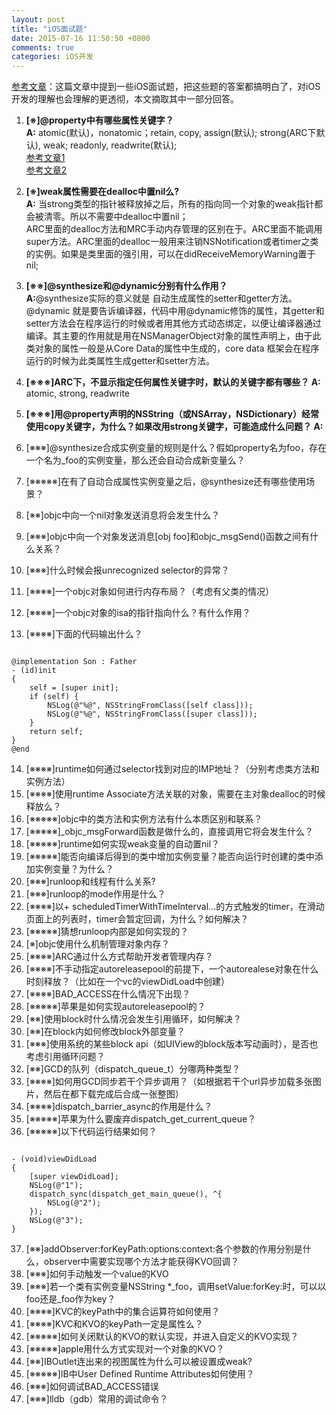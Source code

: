 ```yaml
---
layout: post
title: "iOS面试题"
date: 2015-07-16 11:50:50 +0800
comments: true
categories: iOS开发  
---  
```

[参考文章](http://mp.weixin.qq.com/s?__biz=MjM5NTIyNTUyMQ==&mid=208981739&idx=1&sn=c5001053ef521375a9ab553dbc6a8d47#rd)：这篇文章中提到一些iOS面试题，把这些题的答案都搞明白了，对iOS开发的理解也会理解的更透彻，本文摘取其中一部分回答。  

1. <b>[※]@property中有哪些属性关键字？  
	A:</b> atomic(默认)，nonatomic；retain, copy, assign(默认); strong(ARC下默认), weak; readonly, readwrite(默认);  
	[参考文章1](http://www.linuxidc.com/Linux/2014-03/97744.htm)  
	[参考文章2](http://blog.csdn.net/dqjyong/article/details/7668601)  
2. <b>[※]weak属性需要在dealloc中置nil么?  
	A:</b> 当strong类型的指针被释放掉之后，所有的指向同一个对象的weak指针都会被清零。所以不需要中dealloc中置nil；  
	ARC里面的dealloc方法和MRC手动内存管理的区别在于。ARC里面不能调用super方法。ARC里面的dealloc一般用来注销NSNotification或者timer之类的实例。如果是类里面的强引用，可以在didReceiveMemoryWarning置于nil;

3. <b>[※※]@synthesize和@dynamic分别有什么作用？  
	A:</b>@synthesize实际的意义就是 自动生成属性的setter和getter方法。  
	@dynamic 就是要告诉编译器，代码中用@dynamic修饰的属性，其getter和setter方法会在程序运行的时候或者用其他方式动态绑定，以便让编译器通过编译。其主要的作用就是用在NSManagerObject对象的属性声明上，由于此类对象的属性一般是从Core Data的属性中生成的，core data 框架会在程序运行的时候为此类属性生成getter和setter方法。

4. <b>[※※※]ARC下，不显示指定任何属性关键字时，默认的关键字都有哪些？
	A:</b> atomic, strong, readwrite

5. <b>[※※※]用@property声明的NSString（或NSArray，NSDictionary）经常使用copy关键字，为什么？如果改用strong关键字，可能造成什么问题？
	A:</b>

6. [※※※]@synthesize合成实例变量的规则是什么？假如property名为foo，存在一个名为_foo的实例变量，那么还会自动合成新变量么？
7. [※※※※※]在有了自动合成属性实例变量之后，@synthesize还有哪些使用场景？
8. [※※]objc中向一个nil对象发送消息将会发生什么？
9. [※※※]objc中向一个对象发送消息[obj foo]和objc_msgSend()函数之间有什么关系？
10. [※※※]什么时候会报unrecognized selector的异常？
11. [※※※※]一个objc对象如何进行内存布局？（考虑有父类的情况）
12. [※※※※]一个objc对象的isa的指针指向什么？有什么作用？
13. [※※※※]下面的代码输出什么？  
<pre><code>
@implementation Son : Father
- (id)init
{
    self = [super init];
    if (self) {
        NSLog(@"%@", NSStringFromClass([self class]));
        NSLog(@"%@", NSStringFromClass([super class]));
    }
    return self;
}
@end
</code></pre>
14. [※※※※]runtime如何通过selector找到对应的IMP地址？（分别考虑类方法和实例方法）
15. [※※※※]使用runtime Associate方法关联的对象，需要在主对象dealloc的时候释放么？
16. [※※※※※]objc中的类方法和实例方法有什么本质区别和联系？
17. [※※※※※]_objc_msgForward函数是做什么的，直接调用它将会发生什么？
18. [※※※※※]runtime如何实现weak变量的自动置nil？
19. [※※※※※]能否向编译后得到的类中增加实例变量？能否向运行时创建的类中添加实例变量？为什么？
20. [※※※]runloop和线程有什么关系?
21. [※※※]runloop的mode作用是什么？
22. [※※※※]以+ scheduledTimerWithTimeInterval...的方式触发的timer，在滑动页面上的列表时，timer会暂定回调，为什么？如何解决？
23. [※※※※※]猜想runloop内部是如何实现的？
24. [※]objc使用什么机制管理对象内存？
25. [※※※※]ARC通过什么方式帮助开发者管理内存？
26. [※※※※]不手动指定autoreleasepool的前提下，一个autorealese对象在什么时刻释放？（比如在一个vc的viewDidLoad中创建）
27. [※※※※]BAD_ACCESS在什么情况下出现？
28. [※※※※※]苹果是如何实现autoreleasepool的？
29. [※※]使用block时什么情况会发生引用循环，如何解决？
30. [※※]在block内如何修改block外部变量？
31. [※※※]使用系统的某些block api（如UIView的block版本写动画时），是否也考虑引用循环问题？
32. [※※]GCD的队列（dispatch_queue_t）分哪两种类型？
33. [※※※※]如何用GCD同步若干个异步调用？（如根据若干个url异步加载多张图片，然后在都下载完成后合成一张整图）
34. [※※※※]dispatch_barrier_async的作用是什么？
35. [※※※※※]苹果为什么要废弃dispatch_get_current_queue？
36. [※※※※※]以下代码运行结果如何？
<pre><code>
- (void)viewDidLoad
{
    [super viewDidLoad];
    NSLog(@"1");
    dispatch_sync(dispatch_get_main_queue(), ^{
        NSLog(@"2");
    });
    NSLog(@"3");
}
</code></pre>
37. [※※]addObserver:forKeyPath:options:context:各个参数的作用分别是什么，observer中需要实现哪个方法才能获得KVO回调？
38. [※※※]如何手动触发一个value的KVO
39. [※※※]若一个类有实例变量NSString *_foo，调用setValue:forKey:时，可以以foo还是_foo作为key？
40. [※※※※]KVC的keyPath中的集合运算符如何使用？
41. [※※※※]KVC和KVO的keyPath一定是属性么？
42. [※※※※※]如何关闭默认的KVO的默认实现，并进入自定义的KVO实现？
43. [※※※※※]apple用什么方式实现对一个对象的KVO？
44. [※※]IBOutlet连出来的视图属性为什么可以被设置成weak?
45. [※※※※※]IB中User Defined Runtime Attributes如何使用？
46. [※※※]如何调试BAD_ACCESS错误
47. [※※※]lldb（gdb）常用的调试命令？
